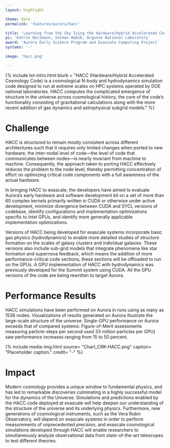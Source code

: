 ```yaml
---
layout: highlight

theme: dark
permalink: 'features/aurora/hacc'

title: 'Learning from the Sky Ising the Hardware/Hybrid Accelerated Cosmology Code: CRK- HACC'
pi: 'Katrin Heitmann, Salman Habib, Argonne National Laboratory'
award: 'Aurora Early Science Program and Exascale Computing Project'
systems: '-'

image: 'hacc.png' 

---
```


{% include txt-intro.html 
    blurb = "HACC (Hardware/Hybrid Accelerated Cosmology Code) is a cosmological N-body and hydrodynamics simulation code designed to run at extreme scales on HPC systems operated by DOE national laboratories. HACC computes the complicated emergence of structure in the universe across cosmological history, the core of the code’s functionality consisting of gravitational calculations along with the more recent addition of gas dynamics and astrophysical subgrid models."
%}



# Challenge

HACC is structured to remain mostly consistent across different architectures such that it requires only limited changes when ported to new hardware; the inter-nodal level of code—the level of code that communicates between nodes—is nearly invariant from machine to machine. Consequently, the approach taken to porting HACC effectively reduces the problem to the node level, thereby permitting concentration of effort on optimizing critical code components with a full awareness of the actual hardware.

In bringing HACC to exascale, the developers have aimed to evaluate Aurora’s early hardware and software development kit on a set of more than 60 complex kernels primarily written in CUDA or otherwise under active development, minimize divergence between CUDA and SYCL versions of codebase, identify configurations and implementation optimizations specific to Intel GPUs, and identify more generally applicable implementation optimizations.

Versions of HACC being developed for exascale systems incorporate basic gas physics (hydrodynamics) to enable more detailed studies of structure formation on the scales of galaxy clusters and individual galaxies. These versions also include sub-grid models that integrate phenomena like star formation and supernova feedback, which means the addition of more performance-critical code sections; these sections will be offloaded to run on the GPUs. A GPU implementation of HACC with hydrodynamics was previously developed for the Summit system using CUDA. All the GPU versions of the code are being rewritten to target Aurora.


# Performance Results
HACC simulations have been performed on Aurora in runs using as many as 1536 nodes. Visualizations of results generated on Aurora illustrate the large-scale structure of the universe. Single-GPU performance on Aurora exceeds that of compared systems: Figure-of-Merit assessments measuring particle-steps per second used 33 million particles per GPU) saw performance increases ranging from 15 to 50 percent.

{% include media-img.html
   source= "Chart_CRK-HACC.png"
   caption= "Placeholder caption."
   credit= "-"
%}

# Impact

Modern cosmology provides a unique window to fundamental physics, and has led to remarkable discoveries culminating in a highly successful model for the dynamics of the Universe. Simulations and predictions enabled by the HACC code deployed at exascale will help deepen our understanding of the structure of the universe and its underlying physics. Furthermore, new generations of cosmological instruments, such as the Vera Rubin Observatory, will depend on exascale systems in order to perform measurements of unprecedented precision, and exascale cosmological simulations developed through HACC will enable researchers to simultaneously analyze observational data from state-of-the-art telescopes to test different theories.
